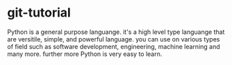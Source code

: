 # git-tutorial

Python is a general purpose languange. it's a high level type languange that are versitile, simple, and powerful language. you can use on various types of field such as software development, engineering, machine learning and many more. further more Python is very easy to learn.
